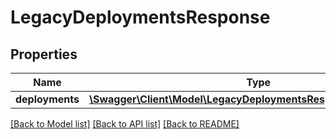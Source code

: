 # LegacyDeploymentsResponse

## Properties
Name | Type | Description | Notes
------------ | ------------- | ------------- | -------------
**deployments** | [**\Swagger\Client\Model\LegacyDeploymentsResponseDeployments[]**](LegacyDeploymentsResponseDeployments.md) |  | [optional] 

[[Back to Model list]](../README.md#documentation-for-models) [[Back to API list]](../README.md#documentation-for-api-endpoints) [[Back to README]](../README.md)


